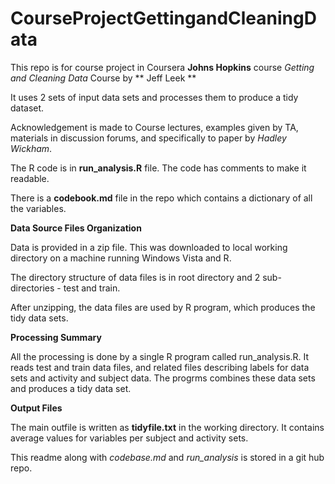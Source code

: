 CourseProjectGettingandCleaningData
===================================

This repo is for course project in Coursera **Johns Hopkins** course *Getting and Cleaning Data* Course by ** Jeff Leek **


It uses 2 sets of input data sets and processes them to produce a tidy dataset.

Acknowledgement is made to Course lectures, examples given by TA, materials in discussion forums, and specifically to paper by *Hadley Wickham*.


The R code is in **run_analysis.R** file. The code has comments to make it readable.

There is a **codebook.md** file in the repo which contains a dictionary of all the variables.


**Data Source Files Organization**

Data is provided in a zip file. This was downloaded to local working directory on a machine running Windows Vista and R.

The directory structure of data files is in root directory and 2 sub-directories - test and train. 

After unzipping, the data files are used by R program, which produces the tidy data sets.


**Processing Summary**

All the processing is done by a single R program called run_analysis.R. It reads test and train data files, and related files describing labels for data sets and activity and subject data. The progrms combines these data sets and produces a tidy data set.


**Output Files**

The main outfile is written as **tidyfile.txt** in the working directory. It contains average values for variables per subject and activity sets.

This readme along with *codebase.md* and *run_analysis* is stored in a git hub repo.


